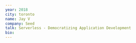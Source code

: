 ```yaml
---
year: 2018
city: toronto
name: Jay V
company: Seed
talk: Serverless - Democratizing Application Development 
bio: 
---
```

